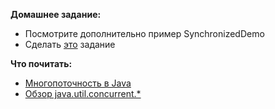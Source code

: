 **Домашнее задание:**
- Посмотрите дополнительно пример SynchronizedDemo
- Сделать [это](https://github.com/Gamzat/NCEdu2015/tree/master/seminars/s1/homework/README.md) задание

**Что почитать:**
- [Многопоточность в Java](http://habrahabr.ru/post/164487/)
- [Обзор java.util.concurrent.*](http://habrahabr.ru/company/luxoft/blog/157273/)